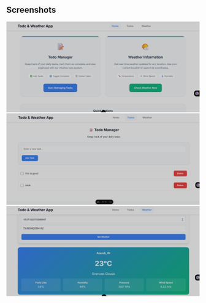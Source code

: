 ## Screenshots

![Screenshot 1](./Screenshots/Screenshot1.png)
![Screenshot 2](./Screenshots/Screenshot2.png)
![Screenshot 3](./Screenshots/Screenshot3.png)
